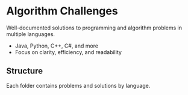 # Algorithm Challenges

Well-documented solutions to programming and algorithm problems in multiple languages.

- Java, Python, C++, C#, and more
- Focus on clarity, efficiency, and readability

## Structure
Each folder contains problems and solutions by language.
